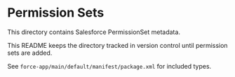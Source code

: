 # Permission Sets

This directory contains Salesforce PermissionSet metadata.

This README keeps the directory tracked in version control until permission sets are added.

See `force-app/main/default/manifest/package.xml` for included types.
